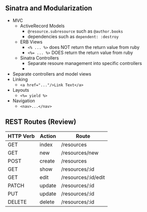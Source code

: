 ## Sinatra and Modularization
- MVC
	- ActiveRecord Models
		- `@resource.subresource` such as `@author.books`
		- dependencies such as `dependent: :destroy`
	- ERB Views
		- `<% ... %>` does NOT return the return value from ruby
		- `<%= ... %>` DOES return the return value from ruby
	- Sinatra Controllers
		- Separate resoure management into specific controllers
		- 
- Separate controllers and model views
- Linking
    - `<a href="..."/>Link Text</a>`
- Layouts
	- `<%= yield %>`
- Navigation
	- `<nav>...</nav>`

## REST Routes (Review)

| HTTP Verb | Action | Route               |
| --------- | ------ | ------------------- |
| GET       | index  | /resources          |
| GET       | new    | /resources/new      |
| POST      | create | /resources          |
| GET       | show   | /resources/:id      |
| GET       | edit   | /resources/:id/edit |
| PATCH     | update | /resources/:id      |
| PUT       | update | /resources/:id      |
| DELETE    | delete | /resources/:id      |
